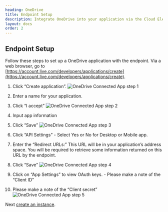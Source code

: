 ```yaml
---
heading: OneDrive
title: Endpoint Setup
description: Integrate OneDrive into your application via the Cloud Elements APIs.
layout: docs
order: 2
---
```

## Endpoint Setup

Follow these steps to set up a OneDrive application with the endpoint.
Via a web browser, go to [https://account.live.com/developers/applications/create](https://account.live.com/developers/applications/create).

1. Click “Create application”.
![OneDrive Connected App step 1](http://cloud-elements.com/wp-content/uploads/2015/04/OneNoteAPI1.png)

2. Enter a name for your application.

3. Click “I accept”
![OneDrive Connected App step 2](http://cloud-elements.com/wp-content/uploads/2015/04/OneNoteAPI2.png)

4. Input app information

5. Click “Save”
![OneDrive Connected App step 3](http://cloud-elements.com/wp-content/uploads/2015/04/OneNoteAPI3.png)

6. Click “API Settings” - Select Yes or No for Desktop or Mobile app.

7. Enter the “Redirect URLs:” This URL will be in your application’s address space. You will be required to retrieve some information returned on this URL by the endpoint.

8. Click “Save”
![OneDrive Connected App step 4](http://cloud-elements.com/wp-content/uploads/2015/04/OneNoteAPI4.png)

9. Click on “App Settings” to view OAuth keys. - Please make a note of the “Client ID”

10. Please make a note of the “Client secret”
![OneDrive Connected App step 5](http://cloud-elements.com/wp-content/uploads/2015/04/OneNoteAPI5.png)

Next [create an instance](onedrive-create-instance.html).
